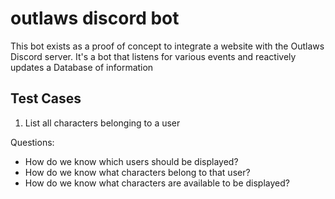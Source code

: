 # outlaws discord bot

This bot exists as a proof of concept to integrate a website with the Outlaws Discord server. It's a bot that listens for various events and reactively updates a Database of information

## Test Cases

1. List all characters belonging to a user

Questions:
- How do we know which users should be displayed?
- How do we know what characters belong to that user?
- How do we know what characters are available to be displayed?
